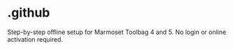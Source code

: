 # .github
Step-by-step offline setup for Marmoset Toolbag 4 and 5. No login or online activation required.
